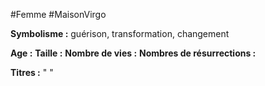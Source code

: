 #Femme #MaisonVirgo

**Symbolisme :** guérison, transformation, changement

**Age :**
**Taille :**
**Nombre de vies :**
**Nombres de résurrections :**

**Titres :** 
"
"

